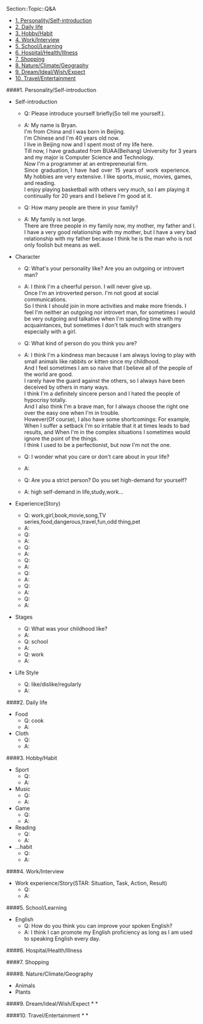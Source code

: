 Section::Topic::Q&A

<!-- MarkdownTOC -->

- [1. Personality/Self-introduction](#1-personalityself-introduction)
- [2. Daily life](#2-daily-life)
- [3. Hobby/Habit](#3-hobbyhabit)
- [4. Work/Interview](#4-workinterview)
- [5. School/Learning](#5-schoollearning)
- [6. Hospital/Health/Illness](#6-hospitalhealthillness)
- [7. Shopping](#7-shopping)
- [8. Nature/Climate/Geography](#8-natureclimategeography)
- [9. Dream/Ideal/Wish/Expect](#9-dreamidealwishexpect)
- [10. Travel/Entertainment](#10-travelentertainment)

<!-- /MarkdownTOC -->


<a id="1-personalityself-introduction"></a>
####1. Personality/Self-introduction
* Self-introduction
    - Q: Please introduce yourself briefly(So tell me yourself.).
    - A: My name is Bryan.  
         I'm from China and I was born in Beijing.   
         I'm Chinese and I'm 40 years old now.  
         I live in Beijing now and I spent most of my life here.     
         Till now, I have graduated from BUAA(Beihang) University for 3 years and my major is Computer Science and Technology.  
         Now I'm a programmer at an entrepreneurial firm.  
         Since graduation, I have had over 15 years of work experience.   
         My hobbies are very extensive. I like sports, music, movies, games, and reading.     
         I enjoy playing basketball with others very much, so I am playing it continually for 20 years and I believe I'm good at it.        

    - Q: How many people are there in your family?
    - A: My family is not large.  
         There are three people in my family now, my mother, my father and I.  
         I have a very good relationship with my mother, but I have a very bad relationship with my father because I think he is the man who is not only foolish but means as well.  

* Character
    - Q: What's your personality like? Are you an outgoing or introvert man?
    - A: I think I'm a cheerful person. I will never give up.  
         Once I'm an introverted person. I'm not good at social communications.  
         So I think I should join in more activities and make more friends.
         I feel I'm neither an outgoing nor introvert man, for sometimes I would be very outgoing and talkative when I'm spending time with my acquaintances, but sometimes I don't talk much with strangers especially with a girl.   

    - Q: What kind of person do you think you are?    
    - A: I think I'm a kindness man because I am always loving to play with small animals like rabbits or kitten since my childhood.  
         And I feel sometimes I am so naive that I believe all of the people of the world are good.  
         I rarely have the guard against the others, so I always have been deceived by others in many ways.    
         I think I'm a definitely sincere person and I hated the people of hypocrisy totally.  
         And I also think I'm a brave man, for I always choose the right one over the easy one when I'm in trouble.  
         However(Of course), I also have some shortcomings: For example, When I suffer a setback I'm so irritable that it at times leads to bad results, and When I'm in the complex situations I sometimes would ignore the point of the things.  
         I think I used to be a perfectionist, but now I'm not the one.   

    - Q: I wonder what you care or don't care about in your life?
    - A: 

    - Q: Are you a strict person? Do you set high-demand for yourself?
    - A: high self-demand in life,study,work...

* Experience(Story)
    - Q: work,girl,book,movie,song,TV series,food,dangerous,travel,fun,odd thing,pet
    - A: 
    - Q:
    - A:
    - Q:
    - A:
    - Q:
    - A:
    - Q:
    - A:
    - Q:
    - A:
    - Q:
    - A:
* Stages
    - Q: What was your childhood like?
    - A: 
    - Q: school
    - A:
    - Q: work
    - A:

* Life Style
    - Q: like/dislike/regularly
    - A: 

<a id="2-daily-life"></a>
####2. Daily life
* Food
    - Q: cook
    - A: 
* Cloth
    - Q: 
    - A: 

<a id="3-hobbyhabit"></a>
####3. Hobby/Habit
* Sport
    - Q: 
    - A: 
* Music
    - Q: 
    - A: 
* Game
    - Q: 
    - A: 
* Reading
    - Q: 
    - A: 
* ...habit
    - Q:
    - A: 

<a id="4-workinterview"></a>
####4. Work/Interview
* Work experience/Story(STAR: Situation, Task, Action, Result)
    - Q: 
    - A: 

<a id="5-schoollearning"></a>
####5. School/Learning
* English
    - Q: How do you think you can improve your spoken English?
    - A: I think I can promote my English proficiency as long as I am used to speaking English every day.

<a id="6-hospitalhealthillness"></a>
####6. Hospital/Health/Illness


<a id="7-shopping"></a>
####7. Shopping


<a id="8-natureclimategeography"></a>
####8. Nature/Climate/Geography
* Animals
* Plants


<a id="9-dreamidealwishexpect"></a>
####9. Dream/Ideal/Wish/Expect
* 
* 


<a id="10-travelentertainment"></a>
####10. Travel/Entertainment 
*
*